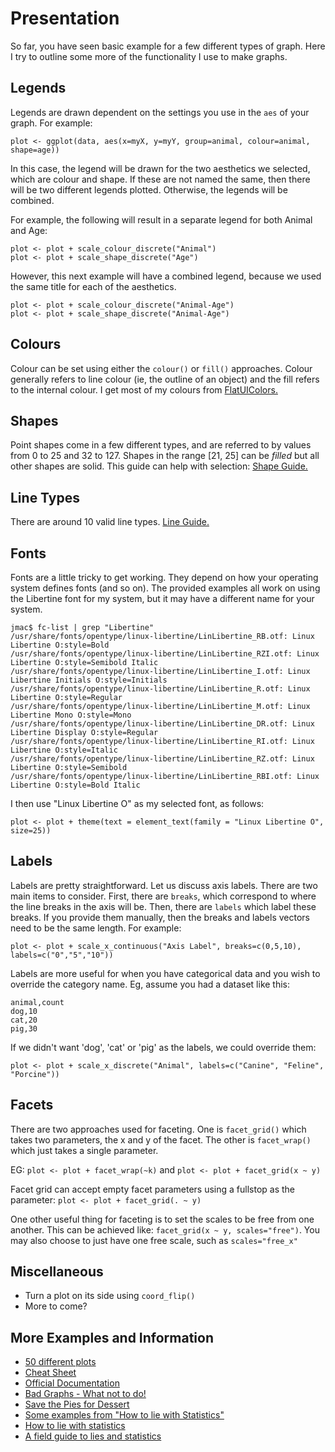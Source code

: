 Presentation 
=============

So far, you have seen basic example for a few different types
of graph. Here I try to outline some more of the functionality I use
to make graphs.

Legends
-------
Legends are drawn dependent on the settings you use in the `aes` of your
graph. For example:
```
plot <- ggplot(data, aes(x=myX, y=myY, group=animal, colour=animal, shape=age))
```
In this case, the legend will be drawn for the two aesthetics we selected,
which are colour and shape. If these are not named the same, then there will be
two different legends plotted. Otherwise, the legends will be combined.

For example, the following will result in a separate legend for both Animal
and Age:
```
plot <- plot + scale_colour_discrete("Animal")
plot <- plot + scale_shape_discrete("Age")
```
However, this next example will have a combined legend, because we used the
same title for each of the aesthetics.
```
plot <- plot + scale_colour_discrete("Animal-Age")
plot <- plot + scale_shape_discrete("Animal-Age")
```

Colours
-------
Colour can be set using either the `colour()` or `fill()` approaches.
Colour generally refers to line colour (ie, the outline of an object) and
the fill refers to the internal colour. 
I get most of my colours from [FlatUIColors.](https://flatuicolors.com/)

Shapes
------
Point shapes come in a few different types, and are referred to by values
from 0 to 25 and 32 to 127. Shapes in the range [21, 25] can be *filled*
but all other shapes are solid. This guide can help with selection:
[Shape Guide.](http://sape.inf.usi.ch/quick-reference/ggplot2/shape)

Line Types
----------
There are around 10 valid line types.
[Line Guide.](http://sape.inf.usi.ch/quick-reference/ggplot2/linetype)

Fonts
-----
Fonts are a little tricky to get working. They depend on how your operating
system defines fonts (and so on). The provided examples all work on using
the Libertine font for my system, but it may have a different name for your
system.

```
jmac$ fc-list | grep "Libertine"
/usr/share/fonts/opentype/linux-libertine/LinLibertine_RB.otf: Linux Libertine O:style=Bold
/usr/share/fonts/opentype/linux-libertine/LinLibertine_RZI.otf: Linux Libertine O:style=Semibold Italic
/usr/share/fonts/opentype/linux-libertine/LinLibertine_I.otf: Linux Libertine Initials O:style=Initials
/usr/share/fonts/opentype/linux-libertine/LinLibertine_R.otf: Linux Libertine O:style=Regular
/usr/share/fonts/opentype/linux-libertine/LinLibertine_M.otf: Linux Libertine Mono O:style=Mono
/usr/share/fonts/opentype/linux-libertine/LinLibertine_DR.otf: Linux Libertine Display O:style=Regular
/usr/share/fonts/opentype/linux-libertine/LinLibertine_RI.otf: Linux Libertine O:style=Italic
/usr/share/fonts/opentype/linux-libertine/LinLibertine_RZ.otf: Linux Libertine O:style=Semibold
/usr/share/fonts/opentype/linux-libertine/LinLibertine_RBI.otf: Linux Libertine O:style=Bold Italic

```
I then use "Linux Libertine O" as my selected font, as follows:

```
plot <- plot + theme(text = element_text(family = "Linux Libertine O", size=25))
```

Labels
------
Labels are pretty straightforward. Let us discuss axis labels.
There are two main items to consider. First, there are `breaks`, which
correspond to where the line breaks in the axis will be. Then, there are
`labels` which label these breaks. If you provide them manually, then the
breaks and labels vectors need to be the same length. For example:
```
plot <- plot + scale_x_continuous("Axis Label", breaks=c(0,5,10), labels=c("0","5","10"))
```

Labels are more useful for when you have categorical data and you wish to override
the category name. Eg, assume you had a dataset like this:
```
animal,count
dog,10
cat,20
pig,30
```

If we didn't want 'dog', 'cat' or 'pig' as the labels, we could override them:
```
plot <- plot + scale_x_discrete("Animal", labels=c("Canine", "Feline", "Porcine"))
```

Facets
------
There are two approaches used for faceting. One is `facet_grid()` which takes
two parameters, the x and y of the facet. The other is `facet_wrap()` which
just takes a single parameter.

EG:
`plot <- plot + facet_wrap(~k)` and `plot <- plot + facet_grid(x ~ y)`

Facet grid can accept empty facet parameters using a fullstop as the parameter:
`plot <- plot + facet_grid(. ~ y)`

One other useful thing for faceting is to set the scales to be free from one
another. This can be achieved like: `facet_grid(x ~ y, scales="free")`.
You may also choose to just have one free scale, such as `scales="free_x"`


Miscellaneous
-------------
* Turn a plot on its side using `coord_flip()`
* More to come?

More Examples and Information
----------------------------

* [50 different plots](http://r-statistics.co/Top50-Ggplot2-Visualizations-MasterList-R-Code.html)
* [Cheat Sheet](https://www.rstudio.com/wp-content/uploads/2015/03/ggplot2-cheatsheet.pdf)
* [Official Documentation](http://ggplot2.tidyverse.org/reference/)
* [Bad Graphs - What not to do!](http://people.stat.sfu.ca/~cschwarz/Stat-650/Notes/PDF/ChapterBadgraphs.pdf)
* [Save the Pies for Dessert](https://courses.washington.edu/info424/2007/readings/Save%20the%20Pies%20for%20Dessert.pdf)
* [Some examples from "How to lie with Statistics"](https://shrineodreams.wordpress.com/2013/01/22/good-books-how-to-lie-with-statistics-darrell-huff/)
* [How to lie with statistics](https://en.wikipedia.org/wiki/How_to_Lie_with_Statistics)
* [A field guide to lies and statistics](https://en.wikipedia.org/wiki/A_Field_Guide_to_Lies)
